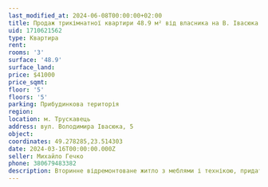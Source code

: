 ```yaml
---
last_modified_at: 2024-06-08T00:00:00+02:00
title: Продаж трикімнатної квартири 48.9 м² від власника на В. Івасюка
uid: 1710621562
type: Квартира
rent:
rooms: '3'
surface: '48.9'
surface_land:
price: $41000
price_sqmt:
floor: '5'
floors: '5'
parking: Прибудинкова територія
region:
location: м. Трускавець
address: вул. Володимира Івасюка, 5
object:
coordinates: 49.278285,23.514303
date: 2024-03-16T00:00:00.000Z
seller: Михайло Гечко
phone: 380679483382
description: Вторинне відремонтоване житло з меблями і технікою, придатне і готове для проживання
---
```

